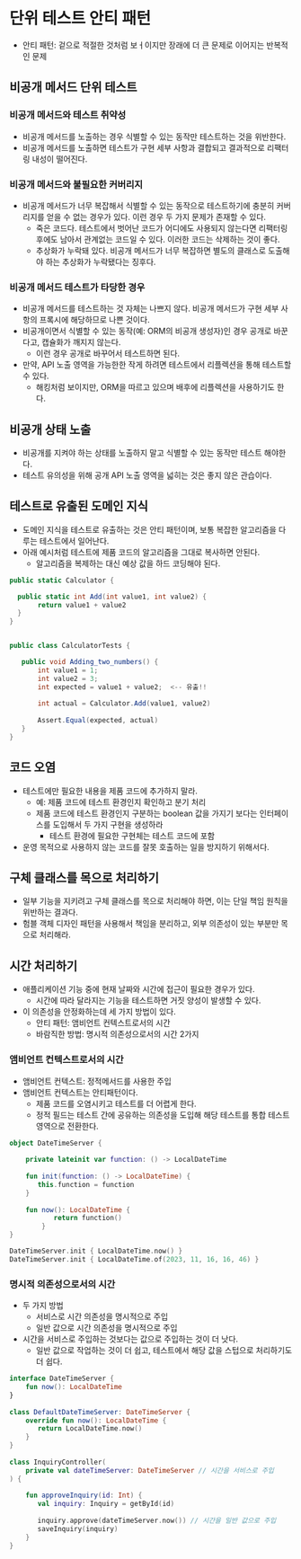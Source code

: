 # 단위 테스트 안티 패턴

- 안티 패턴: 겉으로 적절한 것처럼 보ㅓ이지만 장래에 더 큰 문제로 이어지는 반복적인 문제

## 비공개 메서드 단위 테스트

### 비공개 메서드와 테스트 취약성

- 비공개 메서드를 노출하는 경우 식별할 수 있는 동작만 테스트하는 것을 위반한다.
- 비공개 메서드를 노출하면 테스트가 구현 세부 사항과 결합되고 결과적으로 리팩터링 내성이 떨어진다.

### 비공개 메서드와 불필요한 커버리지

- 비공개 메서드가 너무 복잡해서 식별할 수 있는 동작으로 테스트하기에 충분히 커버리지를 얻을 수 없는 경우가 있다. 이런 경우 두 가지 문제가 존재할 수 있다.
	- 죽은 코드다. 테스트에서 벗어난 코드가 어디에도 사용되지 않는다면 리팩터링 후에도 남아서 관계없는 코드일 수 있다. 이러한 코드는 삭제하는 것이 좋다.
	- 추상화가 누락돼 있다. 비공개 메서드가 너무 복잡하면 별도의 클래스로 도출해야 하는 추상화가 누락됐다는 징후다.

### 비공개 메서드 테스트가 타당한 경우

- 비공개 메서드를 테스트하는 것 자체는 나쁘지 않다. 비공개 메서드가 구현 세부 사항의 프록시에 해당하므로 나쁜 것이다.
- 비공개이면서 식별할 수 있는 동작(예: ORM의 비공개 생성자)인 경우 공개로 바꾼다고, 캡슐화가 깨지지 않는다.
	- 이런 경우 공개로 바꾸어서 테스트하면 된다.
- 만약, API 노출 영역을 가능한한 작게 하려면 테스트에서 리플렉션을 통해 테스트할 수 있다.
	- 해킹처럼 보이지만, ORM을 따르고 있으며 배후에 리플렉션을 사용하기도 한다.

## 비공개 상태 노출

- 비공개를 지켜야 하는 상태를 노출하지 말고 식별할 수 있는 동작만 테스트 해야한다.
- 테스트 유의성을 위해 공개 API 노출 영역을 넓히는 것은 좋지 않은 관습이다.

## 테스트로 유출된 도메인 지식

- 도메인 지식을 테스트로 유출하는 것은 안티 패턴이며, 보통 복잡한 알고리즘을 다루는 테스트에서 일어난다.
- 아래 예시처럼 테스트에 제품 코드의 알고리즘을 그대로 복사하면 안된다.
	- 알고리즘을 복제하는 대신 예상 값을 하드 코딩해야 된다.

```c#
public static Calculator {

  public static int Add(int value1, int value2) {
       return value1 + value2
  }
}


public class CalculatorTests {

   public void Adding_two_numbers() {
       int value1 = 1;
       int value2 = 3;
       int expected = value1 + value2;  <-- 유출!! 
       
       int actual = Calculator.Add(value1, value2)
   
       Assert.Equal(expected, actual)
   }
}
```

## 코드 오염

- 테스트에만 필요한 내용을 제품 코드에 추가하지 말라.
	- 예: 제품 코드에 테스트 환경인지 확인하고 분기 처리
	- 제품 코드에 테스트 환경인지 구분하는 boolean 값을 가지기 보다는 인터페이스를 도입해서 두 가지 구현을 생성하라
		- 테스트 환경에 필요한 구현체는 테스트 코드에 포함
- 운영 목적으로 사용하지 않는 코드를 잘못 호출하는 일을 방지하기 위해서다.

## 구체 클래스를 목으로 처리하기

- 일부 기능을 지키려고 구체 클래스를 목으로 처리해야 하면, 이는 단일 책임 원칙을 위반하는 결과다.
- 험블 객체 디자인 패턴을 사용해서 책임을 분리하고, 외부 의존성이 있는 부분만 목으로 처리해라.

## 시간 처리하기

- 애플리케이션 기능 중에 현재 날짜와 시간에 접근이 필요한 경우가 있다.
	- 시간에 따라 달라지는 기능을 테스트하면 거짓 양성이 발생할 수 있다.
- 이 의존성을 안정화하는데 세 가지 방법이 있다.
	- 안티 패턴: 앰비언트 컨텍스트로서의 시간
	- 바람직한 방법: 명시적 의존성으로서의 시간 2가지

### 앰비언트 컨텍스트로서의 시간

- 앰비언트 컨텍스트: 정적메서드를 사용한 주입
- 앰비언트 컨텍스트는 안티패턴이다.
	- 제품 코드를 오염시키고 테스트를 더 어렵게 한다.
	- 정적 필드는 테스트 간에 공유하는 의존성을 도입해 해당 테스트를 통합 테스트 영역으로 전환한다.

```kotlin
object DateTimeServer {  
  
    private lateinit var function: () -> LocalDateTime  
    
    fun init(function: () -> LocalDateTime) {  
       this.function = function   
	}
	   
	fun now(): LocalDateTime {  
	       return function()  
	    }  
}

DateTimeServer.init { LocalDateTime.now() }  
DateTimeServer.init { LocalDateTime.of(2023, 11, 16, 16, 46) }
```

### 명시적 의존성으로서의 시간

- 두 가지 방법
	- 서비스로 시간 의존성을 명시적으로 주입
	- 일반 값으로 시간 의존성을 명시적으로 주입
- 시간을 서비스로 주입하는 것보다는 값으로 주입하는 것이 더 낫다.
	- 일반 값으로 작업하는 것이 더 쉽고, 테스트에서 해당 값을 스텁으로 처리하기도 더 쉽다.

```kotlin
interface DateTimeServer {  
    fun now(): LocalDateTime  
}  
  
class DefaultDateTimeServer: DateTimeServer {  
    override fun now(): LocalDateTime {  
       return LocalDateTime.now()  
    }  
}  
  
class InquiryController(  
    private val dateTimeServer: DateTimeServer // 시간을 서비스로 주입  
) {  
  
    fun approveInquiry(id: Int) {  
       val inquiry: Inquiry = getById(id)  
  
       inquiry.approve(dateTimeServer.now()) // 시간을 일반 값으로 주입  
       saveInquiry(inquiry)  
    }  
}
```
